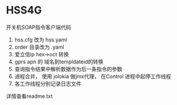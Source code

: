 # HSS4G

开关机SOAP指令客户端代码

1. hss.cfg 改为 hss.yaml
2. order 目录改为 .yaml
3. 爱立信ip hex->oct 转换
4. gprs apn 的 域名到templdateid的转换
5. 查询指令结果中解析数据作为后一条指令的参数
6. 进程合并， 使用 jolokia 做jmx代理， 在Control 进程中起停工作线程
7. 各工作线程分别记录日志文件

详情查看readme.txt
